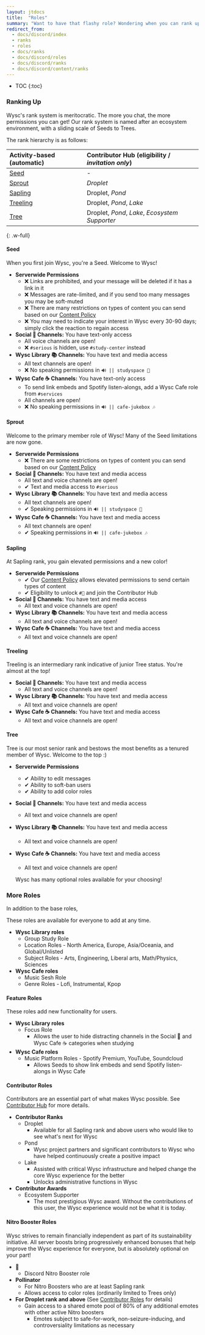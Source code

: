 ```yaml
---
layout: jtdocs
title:  "Roles"
summary: "Want to have that flashy role? Wondering when you can rank up to the next level? Don't worry, you can. Find out how :)"
redirect_from:
  - docs/discord/index
  - ranks
  - roles
  - docs/ranks
  - docs/discord/roles
  - docs/discord/ranks
  - docs/discord/content/ranks
---
```



* TOC
{:toc}

### Ranking Up

Wysc's rank system is meritocratic. The more you chat, the more permissions you can get! Our rank system is named after an ecosystem environment, with a sliding scale of Seeds to Trees.

The rank hierarchy is as follows:

| Activity-based (automatic) | Contributor Hub (eligibility / *invitation only*) |
| :---- | :---- |
| [Seed](#seed) | \- |
| [Sprout](#sprout) | *Droplet* |
| [Sapling](#sapling) | Droplet, *Pond* |
| [Treeling](#treeling) | Droplet, *Pond*, *Lake* |
| [Tree](#tree) | Droplet, *Pond*, *Lake*, *Ecosystem Supporter* |
{: .w-full}


#### Seed

When you first join Wysc, you're a Seed. Welcome to Wysc!

- **Serverwide Permissions**
  - &#10060; Links are prohibited, and your message will be deleted if it has a link in it
  - &#10060; Messages are rate-limited, and if you send too many messages you may be soft-muted
  - &#10060; There are many restrictions on types of content you can send based on our [Content Policy](/docs/culture)
  - &#10060; You may need to indicate your interest in Wysc every 30-90 days; simply click the reaction to regain access
- **Social 🥂 Channels:** You have text-only access
  - All voice channels are open!
  - &#10060; `#serious` is hidden, use `#study-center` instead
- **Wysc Library 📚 Channels:** You have text and media access
  - All text channels are open!
  - &#10060; No speaking permissions in `🔊 || studyspace 📔`
- **Wysc Cafe ☕ Channels:** You have text-only access
  - To send link embeds and Spotify listen-alongs, add a Wysc Cafe role from `#services`
  - All channels are open!
  - &#10060; No speaking permissions in `🔊 || cafe-jukebox 🎶`


#### Sprout

Welcome to the primary member role of Wysc! Many of the Seed limitations are now gone.

- **Serverwide Permissions**
  - &#10060; There are some restrictions on types of content you can send based on our [Content Policy](/docs/culture)
- **Social 🥂 Channels:** You have text and media access
  - All text and voice channels are open!
  - &#10004; Text and media access to `#serious`
- **Wysc Library 📚 Channels:** You have text and media access
  - All text channels are open!
  - &#10004; Speaking permissions in  `🔊 || studyspace 📔`
- **Wysc Cafe ☕ Channels:** You have text and media access
  - All text channels are open!
  - &#10004; Speaking permissions in `🔊 || cafe-jukebox 🎶`


#### Sapling

At Sapling rank, you gain elevated permissions and a new color!

- **Serverwide Permissions**
  - &#10004; Our [Content Policy](/docs/culture) allows elevated permissions to send certain types of content
  - &#10004; Eligibility to unlock `#💌` and join the Contributor Hub
- **Social 🥂 Channels:** You have text and media access
  - All text and voice channels are open!
- **Wysc Library 📚 Channels:** You have text and media access
  - All text and voice channels are open!
- **Wysc Cafe ☕ Channels:** You have text and media access
  - All text and voice channels are open!


#### Treeling

Treeling is an intermediary rank indicative of junior Tree status. You're almost at the top!

- **Social 🥂 Channels:** You have text and media access
  - All text and voice channels are open!
- **Wysc Library 📚 Channels:** You have text and media access
  - All text and voice channels are open!
- **Wysc Cafe ☕ Channels:** You have text and media access
  - All text and voice channels are open!


#### Tree

Tree is our most senior rank and bestows the most benefits as a tenured member of Wysc. Welcome to the top :)

- **Serverwide Permissions**
  - &#10004; Ability to edit messages
  - &#10004; Ability to soft-ban users
  - &#10004; Ability to add color roles
- **Social 🥂 Channels:** You have text and media access
  - All text and voice channels are open!
- **Wysc Library 📚 Channels:** You have text and media access
  - All text and voice channels are open!
- **Wysc Cafe ☕ Channels:** You have text and media access
  - All text and voice channels are open!


  Wysc has many optional roles available for your choosing!


### More Roles

In addition to the base roles, 

These roles are available for everyone to add at any time.

- **Wysc Library roles**
  - Group Study Role
  - Location Roles - North America, Europe, Asia/Oceania, and Global/Unlisted
  - Subject Roles - Arts, Engineering, Liberal arts, Math/Physics, Sciences
- **Wysc Cafe roles**
  - Music Sesh Role
  - Genre Roles - Lofi, Instrumental, Kpop


#### Feature Roles

These roles add new functionality for users.

- **Wysc Library roles**
  - Focus Role
    - Allows the user to hide distracting channels in the Social 🥂 and Wysc Cafe ☕ categories when studying
- **Wysc Cafe roles**
  - Music Platform Roles - Spotify Premium, YouTube, Soundcloud
    - Allows Seeds to show link embeds and send Spotify listen-alongs in Wysc Cafe


#### Contributor Roles

Contributors are an essential part of what makes Wysc possible. See [Contributor Hub](/docs/dev) for more details.

- **Contributor Ranks**
  - Droplet
    - Available for all Sapling rank and above users who would like to see what's next for Wysc
  - Pond
    - Wysc project partners and significant contributors to Wysc who have helped continuously create a positive impact
  - Lake
    - Assisted with critical Wysc infrastructure and helped change the core Wysc experience for the better
    - Unlocks administrative functions in Wysc
- **Contributor Awards**
  - Ecosystem Supporter
    - The most prestigious Wysc award. Without the contributions of this user, the Wysc experience would not be what it is today.


#### Nitro Booster Roles

Wysc strives to remain financially independent as part of its sustainability initiative. All server boosts bring progressively enhanced bonuses that help improve the Wysc experience for everyone, but is absolutely optional on your part! 

- **💎**
  - Discord Nitro Booster role
- **Pollinator**
  - For Nitro Boosters who are at least Sapling rank
  - Allows access to color roles (ordinarily limited to Trees only)
- **For Droplet rank and above** (See [Contributor Roles](#contributor-roles) for details)
  - Gain access to a shared emote pool of 80% of any additional emotes with other active Nitro boosters
    - Emotes subject to safe-for-work, non-seizure-inducing, and controversiality limitations as necessary